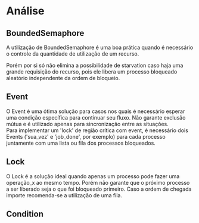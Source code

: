 # Análise

## BoundedSemaphore

A utilização de BoundedSemaphore é uma boa prática quando é necessário o controle da quantidade de utilização de um recurso. 

Porém por si só não elimina a possibilidade de starvation caso haja uma grande requisição do recurso, pois ele libera um processo bloqueado aleatório independente da ordem de bloqueio. 

## Event

O Event é uma ótima solução para casos nos quais é necessário esperar uma condição específica para continuar seu fluxo. Não garante exclusão mútua e é utilizado apenas para sincronização entre as situações.   
Para implementar um 'lock' de região crítica com event, é necessário dois Events \('sua\_vez' e 'job\_done', por exemplo\) para cada processo juntamente com uma lista ou fila dos processos bloqueados. 

## Lock

O Lock é a solução ideal quando apenas um processo pode fazer uma operação\_x ao mesmo tempo. Porém não garante que o próximo processo a ser liberado seja o que foi bloqueado primeiro. Caso a ordem de chegada importe recomenda-se a utilização de uma fila.

## Condition



